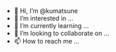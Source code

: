 - 👋 Hi, I’m @kumatsune
- 👀 I’m interested in ...
- 🌱 I’m currently learning ...
- 💞️ I’m looking to collaborate on ...
- 📫 How to reach me ...

<!---
kumatsune/kumatsune is a ✨ special ✨ repository because its `README.md` (this file) appears on your GitHub profile.
You can click the Preview link to take a look at your changes.
--->
